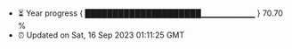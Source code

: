 - ⏳ Year progress { █████████████████████▁▁▁▁▁▁▁▁▁ } 70.70 %
- ⏰ Updated on Sat, 16 Sep 2023 01:11:25 GMT

